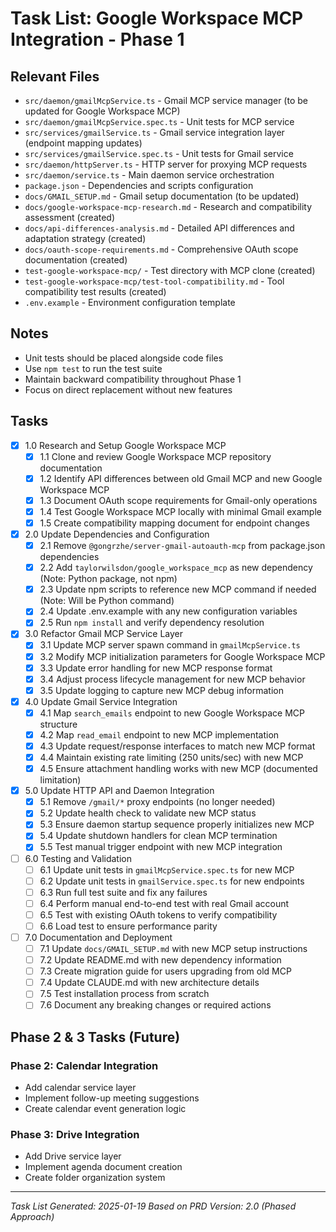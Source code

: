 # Task List: Google Workspace MCP Integration - Phase 1

## Relevant Files

- `src/daemon/gmailMcpService.ts` - Gmail MCP service manager (to be updated for Google Workspace MCP)
- `src/daemon/gmailMcpService.spec.ts` - Unit tests for MCP service
- `src/services/gmailService.ts` - Gmail service integration layer (endpoint mapping updates)
- `src/services/gmailService.spec.ts` - Unit tests for Gmail service
- `src/daemon/httpServer.ts` - HTTP server for proxying MCP requests
- `src/daemon/service.ts` - Main daemon service orchestration
- `package.json` - Dependencies and scripts configuration
- `docs/GMAIL_SETUP.md` - Gmail setup documentation (to be updated)
- `docs/google-workspace-mcp-research.md` - Research and compatibility assessment (created)
- `docs/api-differences-analysis.md` - Detailed API differences and adaptation strategy (created)
- `docs/oauth-scope-requirements.md` - Comprehensive OAuth scope documentation (created)
- `test-google-workspace-mcp/` - Test directory with MCP clone (created)
- `test-google-workspace-mcp/test-tool-compatibility.md` - Tool compatibility test results (created)
- `.env.example` - Environment configuration template

## Notes

- Unit tests should be placed alongside code files
- Use `npm test` to run the test suite
- Maintain backward compatibility throughout Phase 1
- Focus on direct replacement without new features

## Tasks

- [x] 1.0 Research and Setup Google Workspace MCP
  - [x] 1.1 Clone and review Google Workspace MCP repository documentation
  - [x] 1.2 Identify API differences between old Gmail MCP and new Google Workspace MCP
  - [x] 1.3 Document OAuth scope requirements for Gmail-only operations
  - [x] 1.4 Test Google Workspace MCP locally with minimal Gmail example
  - [x] 1.5 Create compatibility mapping document for endpoint changes

- [x] 2.0 Update Dependencies and Configuration
  - [x] 2.1 Remove `@gongrzhe/server-gmail-autoauth-mcp` from package.json dependencies
  - [x] 2.2 Add `taylorwilsdon/google_workspace_mcp` as new dependency (Note: Python package, not npm)
  - [x] 2.3 Update npm scripts to reference new MCP command if needed (Note: Will be Python command)
  - [x] 2.4 Update .env.example with any new configuration variables
  - [x] 2.5 Run `npm install` and verify dependency resolution

- [x] 3.0 Refactor Gmail MCP Service Layer
  - [x] 3.1 Update MCP server spawn command in `gmailMcpService.ts`
  - [x] 3.2 Modify MCP initialization parameters for Google Workspace MCP
  - [x] 3.3 Update error handling for new MCP response format
  - [x] 3.4 Adjust process lifecycle management for new MCP behavior
  - [x] 3.5 Update logging to capture new MCP debug information

- [x] 4.0 Update Gmail Service Integration
  - [x] 4.1 Map `search_emails` endpoint to new Google Workspace MCP structure
  - [x] 4.2 Map `read_email` endpoint to new MCP implementation
  - [x] 4.3 Update request/response interfaces to match new MCP format
  - [x] 4.4 Maintain existing rate limiting (250 units/sec) with new MCP
  - [x] 4.5 Ensure attachment handling works with new MCP (documented limitation)

- [x] 5.0 Update HTTP API and Daemon Integration
  - [x] 5.1 Remove `/gmail/*` proxy endpoints (no longer needed)
  - [x] 5.2 Update health check to validate new MCP status
  - [x] 5.3 Ensure daemon startup sequence properly initializes new MCP
  - [x] 5.4 Update shutdown handlers for clean MCP termination
  - [x] 5.5 Test manual trigger endpoint with new MCP integration

- [ ] 6.0 Testing and Validation
  - [ ] 6.1 Update unit tests in `gmailMcpService.spec.ts` for new MCP
  - [ ] 6.2 Update unit tests in `gmailService.spec.ts` for new endpoints
  - [ ] 6.3 Run full test suite and fix any failures
  - [ ] 6.4 Perform manual end-to-end test with real Gmail account
  - [ ] 6.5 Test with existing OAuth tokens to verify compatibility
  - [ ] 6.6 Load test to ensure performance parity

- [ ] 7.0 Documentation and Deployment
  - [ ] 7.1 Update `docs/GMAIL_SETUP.md` with new MCP setup instructions
  - [ ] 7.2 Update README.md with new dependency information
  - [ ] 7.3 Create migration guide for users upgrading from old MCP
  - [ ] 7.4 Update CLAUDE.md with new architecture details
  - [ ] 7.5 Test installation process from scratch
  - [ ] 7.6 Document any breaking changes or required actions

## Phase 2 & 3 Tasks (Future)

### Phase 2: Calendar Integration
- Add calendar service layer
- Implement follow-up meeting suggestions
- Create calendar event generation logic

### Phase 3: Drive Integration
- Add Drive service layer
- Implement agenda document creation
- Create folder organization system

---

*Task List Generated: 2025-01-19*
*Based on PRD Version: 2.0 (Phased Approach)*